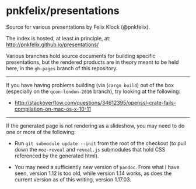pnkfelix/presentations
======================

Source for various presentations by Felix Klock (@pnkfelix).

The index is hosted, at least in principle, at:
http://pnkfelix.github.io/presentations/

Various branches hold source documents for building specific
presentations, but the rendered products are in theory meant to be
held here, in the `gh-pages` branch of this repository.

----

If you have having problems building (via (`cargo build`) out of the box (especially on the `qcon-london-2016` branch), try looking at the following:

 * http://stackoverflow.com/questions/34612395/openssl-crate-fails-compilation-on-mac-os-x-10-11

----

If the generated page is not rendering as a slideshow, you may need to do one or more of the following:

 * Run `git submodule update --init` from the root of the checkout (to pull down the `moz-reveal` and `reveal.js` submodules that hold CSS referenced by the generated html).

 * You may need a sufficiently new version of `pandoc`. From what I have seen, version 1.12 is too old, while version 1.14 works, as does the current version as of this writing, version 1.17.03.
